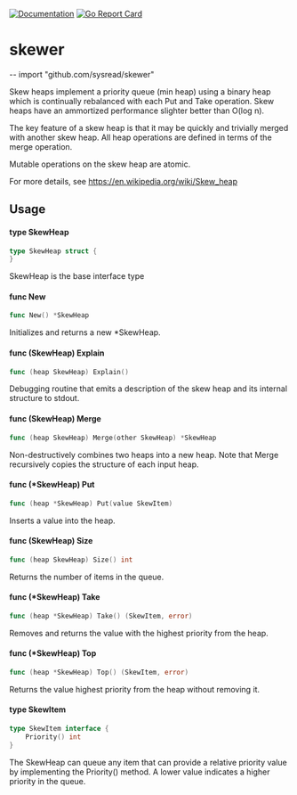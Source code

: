 [![Documentation](https://godoc.org/github.com/sysread/skewer?status.svg)](http://godoc.org/github.com/sysread/skewer)
[![Go Report Card](https://goreportcard.com/badge/github.com/sysread/skewer)](https://goreportcard.com/report/github.com/sysread/skewer)

# skewer
--
    import "github.com/sysread/skewer"

Skew heaps implement a priority queue (min heap) using a binary heap which is
continually rebalanced with each Put and Take operation. Skew heaps have an
ammortized performance slighter better than O(log n).

The key feature of a skew heap is that it may be quickly and trivially merged
with another skew heap. All heap operations are defined in terms of the merge
operation.

Mutable operations on the skew heap are atomic.

For more details, see https://en.wikipedia.org/wiki/Skew_heap

## Usage

#### type SkewHeap

```go
type SkewHeap struct {
}
```

SkewHeap is the base interface type

#### func  New

```go
func New() *SkewHeap
```
Initializes and returns a new *SkewHeap.

#### func (SkewHeap) Explain

```go
func (heap SkewHeap) Explain()
```
Debugging routine that emits a description of the skew heap and its internal
structure to stdout.

#### func (SkewHeap) Merge

```go
func (heap SkewHeap) Merge(other SkewHeap) *SkewHeap
```
Non-destructively combines two heaps into a new heap. Note that Merge
recursively copies the structure of each input heap.

#### func (*SkewHeap) Put

```go
func (heap *SkewHeap) Put(value SkewItem)
```
Inserts a value into the heap.

#### func (SkewHeap) Size

```go
func (heap SkewHeap) Size() int
```
Returns the number of items in the queue.

#### func (*SkewHeap) Take

```go
func (heap *SkewHeap) Take() (SkewItem, error)
```
Removes and returns the value with the highest priority from the heap.

#### func (*SkewHeap) Top

```go
func (heap *SkewHeap) Top() (SkewItem, error)
```
Returns the value highest priority from the heap without removing it.

#### type SkewItem

```go
type SkewItem interface {
	Priority() int
}
```

The SkewHeap can queue any item that can provide a relative priority value by
implementing the Priority() method. A lower value indicates a higher priority in
the queue.
